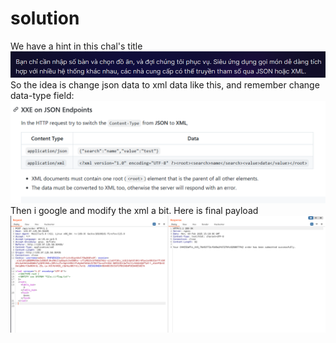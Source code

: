 # solution

We have a hint in this chal's title
![alt text](image.png)<br>
So the idea is change json data to xml data like this, and remember change data-type field:
![alt text](image-1.png)<br>
Then i google and modify the xml a bit. Here is final payload
![alt text](image-2.png)<br>
